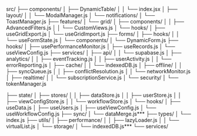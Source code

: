 src/
├── components/
│   ├── DynamicTable/
│   │   └── index.jsx
│   ├── layout/
│   │   └── ModalManager.js
│   └── notifications/
│       └── ToastManager.js
├── features/
│   └── grid/
│       ├── components/
│       │   ├── AdvancedFilters.js
│       │   └── CustomViews.js
│       └── hooks/
│           ├── useGridExport.js
│           └── useGridImport.js
├── forms/
│   ├── hooks/
│   │   └── useFormState.js
│   └── components/
│       └── DynamicForm.js
├── hooks/
│   ├── usePerformanceMonitor.js
│   ├── useRecords.js
│   └── useViewConfig.js
├── services/
│   ├── api/
│   │   └── supabase.js
│   ├── analytics/
│   │   ├── eventTracking.js
│   │   ├── userActivity.js
│   │   └── errorReporting.js
│   ├── cache/
│   │   └── indexedDB.js
│   ├── offline/
│   │   ├── syncQueue.js
│   │   ├── conflictResolution.js
│   │   └── networkMonitor.js
│   ├── realtime/
│   │   └── subscriptionService.js
│   └── security/
│       └── tokenManager.js

├── state/
│   ├── stores/
│   │   ├── dataStore.js
│   │   ├── userStore.js
│   │   ├── viewConfigStore.js
│   │   └── workflowStore.js
│   └── hooks/
│       ├── useData.js
│       ├── useUsers.js
│       ├── useViewConfig.js
│       └── useWorkflowConfig.js
├── sync/
│   └── dataMerge.js***
├── types/
│   └── index.js
├── utils/
│   ├── performance/
│   │   ├── lazyLoader.js
│   │   └── virtualList.js
│   └── storage/
│       └── indexedDB.js***
└── services/